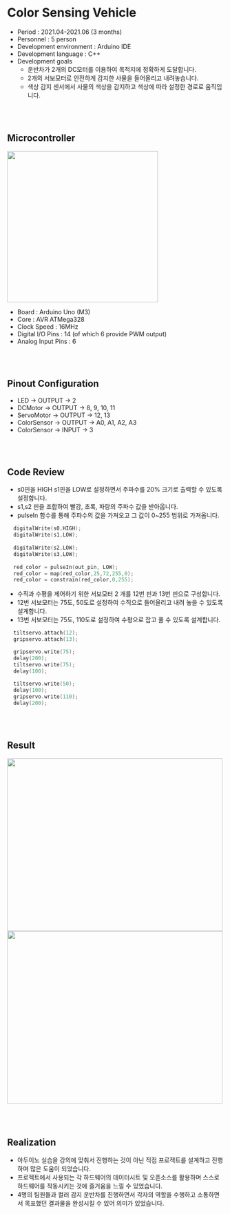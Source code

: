 # Color Sensing Vehicle
* Period : 2021.04-2021.06 (3 months)
* Personnel : 5 person
* Development environment : Arduino IDE
* Development language : C++
* Development goals  
  * 운반차가 2개의 DC모터를 이용하여 목적지에 정확하게 도달합니다.
  * 2개의 서보모터로 안전하게 감지한 사물을 들어올리고 내려놓습니다.
  * 색상 감지 센서에서 사물의 색상을 감지하고 색상에 따라 설정한 경로로 움직입니다. 

<br/> <br/>

## Microcontroller
<a href="#"><img src="?" width="350px" height="350px"></a> 
* Board : Arduino Uno (M3)
* Core : AVR ATMega328 
* Clock Speed : 16MHz
* Digital I/O Pins : 14 (of which 6 provide PWM output)
* Analog Input Pins : 6

<br/> <br/>

## Pinout Configuration
* LED -> OUTPUT -> 2
* DCMotor -> OUTPUT -> 8, 9, 10, 11
* ServoMotor -> OUTPUT -> 12, 13 
* ColorSensor -> OUTPUT -> A0, A1, A2, A3
* ColorSensor -> INPUT -> 3

<br/> <br/>

## Code Review
* s0핀을 HIGH s1핀을 LOW로 설정하면서 주파수를 20% 크기로 출력할 수 있도록 설정합니다.
* s1,s2 핀을 조합하여 빨강, 초록, 파랑의 주파수 값을 받아옵니다.
* pulseIn 함수를 통해 주파수의 값을 가져오고 그 값이 0~255 범위로 가져옵니다.

```C
  digitalWrite(s0,HIGH);  
  digitalWrite(s1,LOW);
  
  digitalWrite(s2,LOW);               
  digitalWrite(s3,LOW);
  
  red_color = pulseIn(out_pin, LOW);
  red_color = map(red_color,25,72,255,0);  
  red_color = constrain(red_color,0,255);
```

* 수직과 수평을 제어하기 위한 서보모터 2 개를 12번 핀과 13번 핀으로 구성합니다.
* 12번 서보모터는 75도, 50도로 설정하여 수직으로 들어올리고 내려 놓을 수 있도록 설계합니다.
* 13번 서보모터는 75도, 110도로 설정하여 수평으로 잡고 풀 수 있도록 설계합니다.

```C
  tiltservo.attach(12);  
  gripservo.attach(13);

  gripservo.write(75); 
  delay(200);
  tiltservo.write(75);
  delay(100);
  
  tiltservo.write(50);  
  delay(100);
  gripservo.write(110); 
  delay(200);
```

<br/> <br/>

## Result
<a href="#"><img src="?" width="500px" height="400px"></a>
<a href="#"><img src="?" width="500px" height="400px"></a>

<br/> <br/>

## Realization
* 아두이노 실습을 강의에 맞춰서 진행하는 것이 아닌 직접 프로젝트를 설계하고 진행하며 많은 도움이 되었습니다.
* 프로젝트에서 사용되는 각 하드웨어의 데이터시트 및 오픈소스를 활용하며 스스로 하드웨어를 작동시키는 것에 즐거움을 느낄 수 있었습니다.
* 4명의 팀원들과 컬러 감지 운반차를 진행하면서 각자의 역할을 수행하고 소통하면서 목표했던 결과물을 완성시킬 수 있어 의미가 있었습니다.

